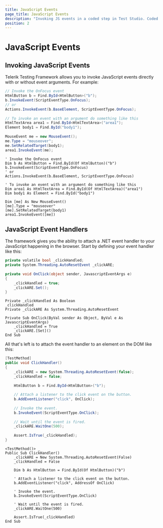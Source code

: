 ```yaml
---
title: JavaScript Events
page_title: JavaScript Events
description: "Invoking JS events in a coded step in Test Studio. Coded test to Invoke JS events in Test Studio. Test Studio Testing Framework Invoking JS Events"
position: 2
---
```

# JavaScript Events

## Invoking JavaScript Events

Telerik Testing Framework allows you to invoke JavaScript events directly with or without event arguments. For example:

```C#
// Invoke the OnFocus event
HtmlButton b = Find.ById<HtmlButton>("b");
b.InvokeEvent(ScriptEventType.OnFocus);
// or
Actions.InvokeEvent(b.BaseElement, ScriptEventType.OnFocus);
 
// To invoke an event with an argument do something like this
HtmlTextArea area1 = Find.ById<HtmlTextArea>("area1");
Element body1 = Find.ById("body1");
 
MouseEvent me = new MouseEvent();
me.Type = "mouseover";
me.SetRelatedTarget(body1);
area1.InvokeEvent(me);
```
```VB
' Invoke the OnFocus event
Dim b As HtmlButton = Find.ById(Of HtmlButton)("b")
b.InvokeEvent(ScriptEventType.OnFocus)
' or
Actions.InvokeEvent(b.BaseElement, ScriptEventType.OnFocus)
 
' To invoke an event with an argument do something like this
Dim area1 As HtmlTextArea = Find.ById(Of HtmlTextArea)("area1")
Dim body1 As Element = Find.ById("body1")
 
Dim [me] As New MouseEvent()
[me].Type = "mouseover"
[me].SetRelatedTarget(body1)
area1.InvokeEvent([me])
```

## JavaScript Event Handlers

The framework gives you the ability to attach a .NET event handler to your JavaScript happening in the browser. Start by defining your event handler like this:

```C#
private volatile bool _clickHandled;
private System.Threading.AutoResetEvent _clickARE;
 
private void OnClick(object sender, JavascriptEventArgs e)
{
    _clickHandled = true;
    _clickARE.Set();
}
```
```VB
Private _clickHandled As Boolean
_clickHandled
Private _clickARE As System.Threading.AutoResetEvent
 
Private Sub OnClick(ByVal sender As Object, ByVal e As JavascriptEventArgs)
    _clickHandled = True
    _clickARE.[Set]()
End Sub
```

All that's left is to attach the event handler to an element on the DOM like this:

```C#
[TestMethod]
public void ClickHandler()
{
    _clickARE = new System.Threading.AutoResetEvent(false);
    _clickHandled = false;
 
    HtmlButton b = Find.ById<HtmlButton>("b");
 
    // Attach a listener to the click event on the button.
    b.AddEventListener("click", OnClick);
 
    // Invoke the event.
    b.InvokeEvent(ScriptEventType.OnClick);
 
    // Wait until the event is fired.
    _clickARE.WaitOne(500);
 
    Assert.IsTrue(_clickHandled);
}
```
```VB
<TestMethod()> _
Public Sub ClickHandler()
    _clickARE = New System.Threading.AutoResetEvent(False)
    _clickHandled = False
 
    Dim b As HtmlButton = Find.ById(Of HtmlButton)("b")
 
    ' Attach a listener to the click event on the button.
    b.AddEventListener("click", AddressOf OnClick)
 
    ' Invoke the event.
    b.InvokeEvent(ScriptEventType.OnClick)
 
    ' Wait until the event is fired.
    _clickARE.WaitOne(500)
 
    Assert.IsTrue(_clickHandled)
End Sub
```